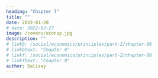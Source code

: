 ```yaml
---
heading: "Chapter 7"
title: ""
date: 2022-01-20
# date: 2022-03-27
image: /covers/econsp.jpg
description: ""
# linkb: /social/economics/principles/part-2/chapter-06
# linkbtext: "Chapter 6"
# linkf: /social/economics/principles/part-2/chapter-08
# linkftext: "Chapter 8"
author: Dalisay
---
```


